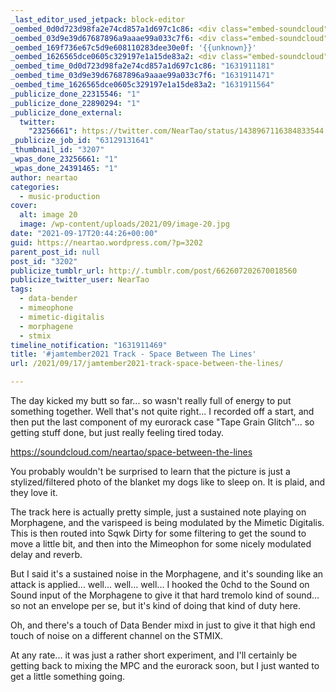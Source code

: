 ```yaml
---
_last_editor_used_jetpack: block-editor
_oembed_0d0d723d98fa2e74cd857a1d697c1c86: <div class="embed-soundcloud"><iframe title="Space Between The Lines by NearTao" width="750" height="400" scrolling="no" frameborder="no" src="https://w.soundcloud.com/player/?visual=true&url=https%3A%2F%2Fapi.soundcloud.com%2Ftracks%2F1126573879&show_artwork=true&maxheight=1000&maxwidth=750"></iframe></div>
_oembed_03d9e39d67687896a9aaae99a033c7f6: <div class="embed-soundcloud"><iframe title="Space Between The Lines by NearTao" width="620" height="400" scrolling="no" frameborder="no" src="https://w.soundcloud.com/player/?visual=true&url=https%3A%2F%2Fapi.soundcloud.com%2Ftracks%2F1126573879&show_artwork=true&maxheight=930&maxwidth=620"></iframe></div>
_oembed_169f736e67c5d9e608110283dee30e0f: '{{unknown}}'
_oembed_1626565dce0605c329197e1a15de83a2: <div class="embed-soundcloud"><iframe title="Space Between The Lines by NearTao" width="500" height="400" scrolling="no" frameborder="no" src="https://w.soundcloud.com/player/?visual=true&url=https%3A%2F%2Fapi.soundcloud.com%2Ftracks%2F1126573879&show_artwork=true&maxheight=750&maxwidth=500"></iframe></div>
_oembed_time_0d0d723d98fa2e74cd857a1d697c1c86: "1631911181"
_oembed_time_03d9e39d67687896a9aaae99a033c7f6: "1631911471"
_oembed_time_1626565dce0605c329197e1a15de83a2: "1631911564"
_publicize_done_22315546: "1"
_publicize_done_22890294: "1"
_publicize_done_external:
  twitter:
    "23256661": https://twitter.com/NearTao/status/1438967116384833544
_publicize_job_id: "63129131641"
_thumbnail_id: "3207"
_wpas_done_23256661: "1"
_wpas_done_24391465: "1"
author: neartao
categories:
  - music-production
cover:
  alt: image 20
  image: /wp-content/uploads/2021/09/image-20.jpg
date: "2021-09-17T20:44:26+00:00"
guid: https://neartao.wordpress.com/?p=3202
parent_post_id: null
post_id: "3202"
publicize_tumblr_url: http://.tumblr.com/post/662607202670018560
publicize_twitter_user: NearTao
tags:
  - data-bender
  - mimeophone
  - mimetic-digitalis
  - morphagene
  - stmix
timeline_notification: "1631911469"
title: '#jamtember2021 Track - Space Between The Lines'
url: /2021/09/17/jamtember2021-track-space-between-the-lines/

---
```

The day kicked my butt so far... so wasn't really full of energy to put something together. Well that's not quite right... I recorded off a start, and then put the last component of my eurorack case "Tape Grain Glitch"... so getting stuff done, but just really feeling tired today.

https://soundcloud.com/neartao/space-between-the-lines

You probably wouldn't be surprised to learn that the picture is just a stylized/filtered photo of the blanket my dogs like to sleep on. It is plaid, and they love it.

The track here is actually pretty simple, just a sustained note playing on Morphagene, and the varispeed is being modulated by the Mimetic Digitalis. This is then routed into Sqwk Dirty for some filtering to get the sound to move a little bit, and then into the Mimeophon for some nicely modulated delay and reverb.

But I said it's a sustained noise in the Morphagene, and it's sounding like an attack is applied... well... well... well... I hooked the 0chd to the Sound on Sound input of the Morphagene to give it that hard tremolo kind of sound... so not an envelope per se, but it's kind of doing that kind of duty here.

Oh, and there's a touch of Data Bender mixd in just to give it that high end touch of noise on a different channel on the STMIX.

At any rate... it was just a rather short experiment, and I'll certainly be getting back to mixing the MPC and the eurorack soon, but I just wanted to get a little something going.
